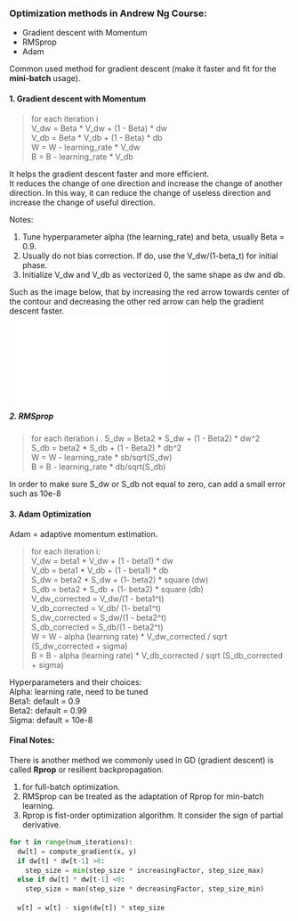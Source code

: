 ### Optimization methods in Andrew Ng Course:
* Gradient descent with Momentum
* RMSprop
* Adam

Common used method for gradient descent (make it faster and fit for the **mini-batch** usage).

#### 1. Gradient descent with Momentum 

> for each iteration i  
V_dw = Beta * V_dw + (1 - Beta) * dw  
V_db = Beta * V_db + (1 - Beta) * db  
W = W - learning_rate * V_dw    
B = B - learning_rate * V_db  

It helps the gradient descent faster and more efficient.  
It reduces the change of one direction and increase the change of another direction. In this way, it can reduce the change of useless direction and increase the change of useful direction.  

Notes:  
1. Tune hyperparameter alpha (the learning_rate) and beta, usually Beta = 0.9.  
2. Usually do not bias correction. If do, use the V_dw/(1-beta_t) for initial phase.  
3. Initialize V_dw and V_db as vectorized 0, the same shape as dw and db.  

Such as the image below, that by increasing the red arrow towards center of the contour and decreasing the other red arrow can help the gradient descent faster.  
![GD file](/img/GD.pdf) 

##### 2. RMSprop

> for each iteration i . 
S_dw = Beta2 * S_dw + (1 - Beta2) * dw^2    
S_db = beta2 * S_db + (1 - Beta2) * db^2  
W = W - learning_rate * sb/sqrt(S_dw)  
B = B - learning_rate * db/sqrt(S_db)  

In order to make sure S_dw or S_db not equal to zero, can add a small error such as 10e-8


#### 3. Adam Optimization
Adam = adaptive momentum estimation.

> for each iteration i:   
V_dw = beta1 * V_dw + (1 - beta1) * dw   
V_db = beta1 * V_db + (1 - beta1) * db   
S_dw = beta2 * S_dw + (1- beta2) * square (dw)   
S_db = beta2 * S_db + (1- beta2) * square (db)   
V_dw_corrected = V_dw/(1 - beta1^t)   
V_db_corrected = V_db/ (1- beta1^t)   
S_dw_corrected = S_dw/(1 - beta2^t)   
S_db_corrected = S_db/(1 - beta2^t)   
W = W - alpha (learning rate) * V_dw_corrected / sqrt (S_dw_corrected + sigma)   
B = B - alpha (learning rate) * V_db_corrected / sqrt (S_db_corrected + sigma)   

Hyperparameters and their choices:   
Alpha: learning rate, need to be tuned   
Beta1: default = 0.9   
Beta2: default = 0.99   
Sigma: default = 10e-8   

#### Final Notes:
There is another method we commonly used in GD (gradient descent) is called **Rprop** or resilient backpropagation.  
1. for full-batch optimization.
2. RMSprop can be treated as the adaptation of Rprop for min-batch learning.
3. Rprop is fist-order optimization algorithm. It consider the sign of partial derivative.

``` python
for t in range(num_iterations):
  dw[t] = compute_gradient(x, y)  
  if dw[t] * dw[t-1] >0:
    step_size = min(step_size * increasingFactor, step_size_max)
  else if dw[t] * dw[t-1] <0:
    step_size = man(step_size * decreasingFactor, step_size_min)
  
  w[t] = w[t] - sign(dw[t]) * step_size
```

